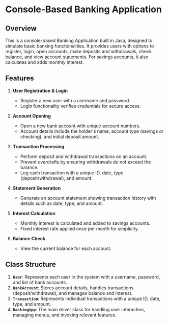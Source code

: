 # Console-Based Banking Application

## Overview

This is a console-based Banking Application built in Java, designed to simulate basic banking functionalities. It provides users with options to register, login, open accounts, make deposits and withdrawals, check balance, and view account statements. For savings accounts, it also calculates and adds monthly interest.

## Features

1. **User Registration & Login**
   - Register a new user with a username and password.
   - Login functionality verifies credentials for secure access.

2. **Account Opening**
   - Open a new bank account with unique account numbers.
   - Account details include the holder's name, account type (savings or checking), and initial deposit amount.

3. **Transaction Processing**
   - Perform deposit and withdrawal transactions on an account.
   - Prevent overdrafts by ensuring withdrawals do not exceed the balance.
   - Log each transaction with a unique ID, date, type (deposit/withdrawal), and amount.

4. **Statement Generation**
   - Generate an account statement showing transaction history with details such as date, type, and amount.

5. **Interest Calculation**
   - Monthly interest is calculated and added to savings accounts.
   - Fixed interest rate applied once per month for simplicity.

6. **Balance Check**
   - View the current balance for each account.

## Class Structure

1. **`User`**: Represents each user in the system with a username, password, and list of bank accounts.
2. **`BankAccount`**: Stores account details, handles transactions (deposit/withdrawal), and manages balance and interest.
3. **`Transaction`**: Represents individual transactions with a unique ID, date, type, and amount.
4. **`BankingApp`**: The main driver class for handling user interaction, managing menus, and invoking relevant features.

